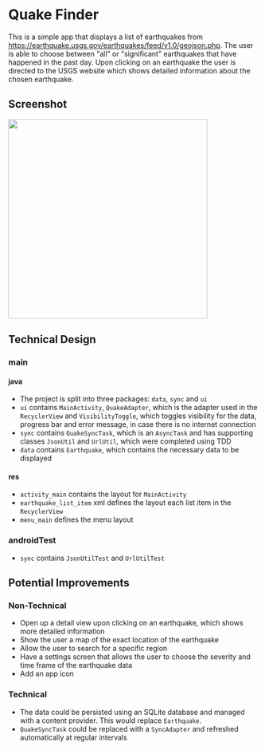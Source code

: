 # Quake Finder

This is a simple app that displays a list of earthquakes from https://earthquake.usgs.gov/earthquakes/feed/v1.0/geojson.php. The user is able to choose between "all" or "significant" earthquakes that have happened in the past day. Upon clicking on an earthquake the user is directed to the USGS website which shows detailed information about the chosen earthquake. 

## Screenshot
<img src="Screenshot_2017-01-05-17-58-26.png" width="400">

## Technical Design
### main
#### java
* The project is split into three packages: `data`, `sync` and `ui`
* `ui` contains `MainActivity`, `QuakeAdapter`, which is the adapter used in the `RecyclerView` and `VisibilityToggle`, which toggles visibility for the data, progress bar and error message, in case there is no internet connection
* `sync` contains `QuakeSyncTask`, which is an `AsyncTask` and has supporting classes `JsonUtil` and `UrlUtil`, which were completed using TDD
* `data` contains `Earthquake`, which contains the necessary data to be displayed

#### res
* `activity_main` contains the layout for `MainActivity`
* `earthquake_list_item` xml defines the layout each list item in the `RecyclerView`
* `menu_main` defines the menu layout

### androidTest
* `sync` contains `JsonUtilTest` and `UrlUtilTest`

## Potential Improvements
### Non-Technical
* Open up a detail view upon clicking on an earthquake, which shows more detailed information
* Show the user a map of the exact location of the earthquake
* Allow the user to search for a specific region
* Have a settings screen that allows the user to choose the severity and time frame of the earthquake data
* Add an app icon

### Technical
* The data could be persisted using an SQLite database and managed with a content provider. This would replace `Earthquake`.
* `QuakeSyncTask` could be replaced with a `SyncAdapter` and refreshed automatically at regular intervals
